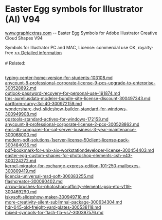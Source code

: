 # Easter Egg symbols for Illustrator (AI) V94
www.graphicxtras.com -- Easter Egg Symbols for Adobe Illustrator Creative Cloud Shapes V94

Symbols for Illustrator PC and MAC, License: commercial use OK, royalty-free
[>> Detailed information](https://secure.shareit.com/shareit/product.html?productid=300469211&affiliateid=200057808)<br/><br/># Related:

<br />[typing-center-home-version-for-students-103108.md](https://github.com/downloadplanet/downloadplanet/blob/main/typing-center-home-version-for-students-103108.md)<br />[anycount-8-professional-corporate-license-9-pcs-upgrade-to-enterprise-300528892.md](https://github.com/downloadplanet/downloadplanet/blob/main/anycount-8-professional-corporate-license-9-pcs-upgrade-to-enterprise-300528892.md)<br />[outlook-password-recovery-for-personal-use-191874.md](https://github.com/downloadplanet/downloadplanet/blob/main/outlook-password-recovery-for-personal-use-191874.md)<br />[tms-aureliusdata-modeler-bundle-site-license-discount-300497343.md](https://github.com/downloadplanet/downloadplanet/blob/main/tms-aureliusdata-modeler-bundle-site-license-discount-300497343.md)<br />[aartform-curvy-3d-40-300972159.md](https://github.com/downloadplanet/downloadplanet/blob/main/aartform-curvy-3d-40-300972159.md)<br />[wondershare-dvd-slideshow-builder-standard-for-windows-300949908.md](https://github.com/downloadplanet/downloadplanet/blob/main/wondershare-dvd-slideshow-builder-standard-for-windows-300949908.md)<br />[gpstools-standard-activex-for-windows-172153.md](https://github.com/downloadplanet/downloadplanet/blob/main/gpstools-standard-activex-for-windows-172153.md)<br />[anycount-8-professional-corporate-license-2-pcs-300528862.md](https://github.com/downloadplanet/downloadplanet/blob/main/anycount-8-professional-corporate-license-2-pcs-300528862.md)<br />[ems-db-comparer-for-sql-server-business-3-year-maintenance-300068000.md](https://github.com/downloadplanet/downloadplanet/blob/main/ems-db-comparer-for-sql-server-business-3-year-maintenance-300068000.md)<br />[modern-pdf-solutions-1server-license-50client-license-pack-300484036.md](https://github.com/downloadplanet/downloadplanet/blob/main/modern-pdf-solutions-1server-license-50client-license-pack-300484036.md)<br />[pdf-bookmark-for-unix-aix-workstationdeveloper-license-300454403.md](https://github.com/downloadplanet/downloadplanet/blob/main/pdf-bookmark-for-unix-aix-workstationdeveloper-license-300454403.md)<br />[easter-egg-custom-shapes-for-photoshop-elements-csh-v43-300224272.md](https://github.com/downloadplanet/downloadplanet/blob/main/easter-egg-custom-shapes-for-photoshop-elements-csh-v43-300224272.md)<br />[kernel-migrator-for-exchange-express-edition-101-250-mailboxes-300809419.md](https://github.com/downloadplanet/downloadplanet/blob/main/kernel-migrator-for-exchange-express-edition-101-250-mailboxes-300809419.md)<br />[licencia-universal-msd-soft-300383255.md](https://github.com/downloadplanet/downloadplanet/blob/main/licencia-universal-msd-soft-300383255.md)<br />[flashcreator-300060402.md](https://github.com/downloadplanet/downloadplanet/blob/main/flashcreator-300060402.md)<br />[arrow-brushes-for-photoshop-affinity-elements-psp-etc-v119-300469290.md](https://github.com/downloadplanet/downloadplanet/blob/main/arrow-brushes-for-photoshop-affinity-elements-psp-etc-v119-300469290.md)<br />[iskysoft-slideshow-maker-300949718.md](https://github.com/downloadplanet/downloadplanet/blob/main/iskysoft-slideshow-maker-300949718.md)<br />[more-creativity-silent-sublimnal-package-300634304.md](https://github.com/downloadplanet/downloadplanet/blob/main/more-creativity-silent-sublimnal-package-300634304.md)<br />[hdr-045-old-freight-yard-plates-300538118.md](https://github.com/downloadplanet/downloadplanet/blob/main/hdr-045-old-freight-yard-plates-300538118.md)<br />[mixed-symbols-for-flash-fla-vs7-300397576.md](https://github.com/downloadplanet/downloadplanet/blob/main/mixed-symbols-for-flash-fla-vs7-300397576.md)